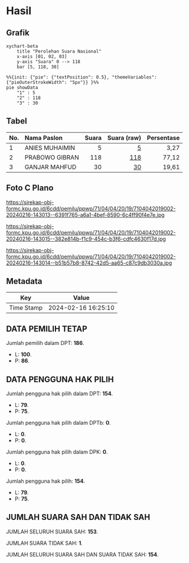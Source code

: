 # Hasil

## Grafik

```mermaid
xychart-beta
    title "Perolehan Suara Nasional"
    x-axis [01, 02, 03]
    y-axis "Suara" 0 --> 118
    bar [5, 118, 30]
```

```mermaid
%%{init: {"pie": {"textPosition": 0.5}, "themeVariables": {"pieOuterStrokeWidth": "5px"}} }%%
pie showData
    "1" : 5
    "2" : 118
    "3" : 30
```

## Tabel

| No. | Nama Paslon    | Suara | Suara (raw) | Persentase |
|:--- |:-------------- | -----:| -----------:| ----------:|
| 1   | ANIES MUHAIMIN | 5     | [5][p-1]    | 3,27       |
| 2   | PRABOWO GIBRAN | 118   | [118][p-2]  | 77,12      |
| 3   | GANJAR MAHFUD  | 30    | [30][p-3]   | 19,61      |


[p-1]: https://github.com/gigit-pemilu/pemilu-2024/blob/main/pilpres/hitung-suara/sub/71-sulawesi-utara/sub/04-kepulauan-talaud/sub/04-essang/sub/2019-bulude-selatan/sub/002-tps/sub/paslon-1.txt
[p-2]: https://github.com/gigit-pemilu/pemilu-2024/blob/main/pilpres/hitung-suara/sub/71-sulawesi-utara/sub/04-kepulauan-talaud/sub/04-essang/sub/2019-bulude-selatan/sub/002-tps/sub/paslon-2.txt
[p-3]: https://github.com/gigit-pemilu/pemilu-2024/blob/main/pilpres/hitung-suara/sub/71-sulawesi-utara/sub/04-kepulauan-talaud/sub/04-essang/sub/2019-bulude-selatan/sub/002-tps/sub/paslon-3.txt

## Foto C Plano

https://sirekap-obj-formc.kpu.go.id/6cdd/pemilu/ppwp/71/04/04/20/19/7104042019002-20240216-143013--6391f765-a6a1-4bef-8590-6c4ff90f4e7e.jpg

https://sirekap-obj-formc.kpu.go.id/6cdd/pemilu/ppwp/71/04/04/20/19/7104042019002-20240216-143015--382e814b-f1c9-454c-b3f6-cdfc4630f17d.jpg

https://sirekap-obj-formc.kpu.go.id/6cdd/pemilu/ppwp/71/04/04/20/19/7104042019002-20240216-143014--b51b57b8-8742-42d5-aa65-c87c9db3030a.jpg


## Metadata

| Key        | Value               |
| ---------- | ------------------- |
| Time Stamp | 2024-02-16 16:25:10 |


## DATA PEMILIH TETAP

Jumlah pemilih dalam DPT: **186**.
 * L: **100**.
 * P: **86**.

## DATA PENGGUNA HAK PILIH

Jumlah pengguna hak pilih dalam DPT: **154**.
 * L: **79**.
 * P: **75**.

Jumlah pengguna hak pilih dalam DPTb: **0**.
 * L: **0**.
 * P: **0**.

Jumlah pengguna hak pilih dalam DPK: **0**.
 * L: **0**.
 * P: **0**.

Jumlah pengguna hak pilih: **154**.
 * L: **79**.
 * P: **75**.

## JUMLAH SUARA SAH DAN TIDAK SAH

JUMLAH SELURUH SUARA SAH: **153**.

JUMLAH SUARA TIDAK SAH: **1**.

JUMLAH SELURUH SUARA SAH DAN SUARA TIDAK SAH: **154**.


